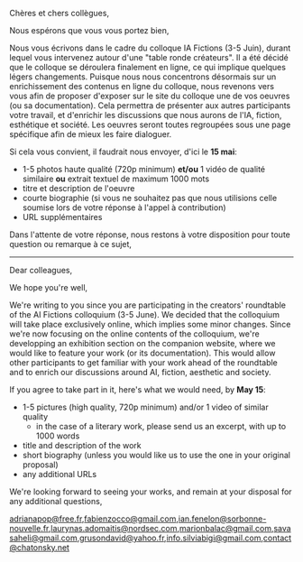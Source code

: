 Chères et chers collègues,

Nous espérons que vous vous portez bien,

Nous vous écrivons dans le cadre du colloque IA Fictions (3-5 Juin), durant lequel vous intervenez autour d'une "table ronde créateurs". Il a été décidé que le colloque se déroulera finalement en ligne, ce qui implique quelques légers changements. Puisque nous nous concentrons désormais sur un enrichissement des contenus en ligne du colloque, nous revenons vers vous afin de proposer d'exposer sur le site du colloque une de vos oeuvres (ou sa documentation). Cela permettra de présenter aux autres participants votre travail, et d'enrichir les discussions que nous aurons de l'IA, fiction, esthétique et société. Les oeuvres seront toutes regroupées sous une page spécifique afin de mieux les faire dialoguer.

Si cela vous convient, il faudrait nous envoyer, d'ici le **15 mai**:

- 1-5 photos haute qualité (720p minimum) **et/ou** 1 vidéo de qualité similaire **ou** extrait textuel de maximum 1000 mots
- titre et description de l'oeuvre
- courte biographie (si vous ne souhaitez pas que nous utilisions celle soumise lors de votre réponse à l'appel à contribution)
- URL supplémentaires

Dans l'attente de votre réponse, nous restons à votre disposition pour toute question ou remarque à ce sujet,

---

Dear colleagues,

We hope you're well,

We're writing to you since you are participating in the creators' roundtable of the AI Fictions colloquium (3-5 June). We decided that the colloquium will take place exclusively online, which implies some minor changes. Since we're now focusing on the online contents of the colloquium, we're developping an exhibition section on the companion website, where we would like to feature your work (or its documentation). This would allow other participants to get familiar with your work ahead of the roundtable and to enrich our discussions around AI, fiction, aesthetic and society.

If you agree to take part in it, here's what we would need, by **May 15**:

- 1-5 pictures (high quality, 720p minimum) and/or 1 video of similar quality
  - in the case of a literary work, please send us an excerpt, with up to 1000 words
- title and description of the work
- short biography (unless you would like us to use the one in your original proposal)
- any additional URLs

We're looking forward to seeing your works, and remain at your disposal for any additional questions,

adrianapop@free.fr,fabienzocco@gmail.com,ian.fenelon@sorbonne-nouvelle.fr,laurynas.adomaitis@nordsec.com,marionbalac@gmail.com,savasaheli@gmail.com,grusondavid@yahoo.fr,info.silviabigi@gmail.com,contact@chatonsky.net